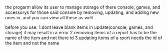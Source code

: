 the progarm allow its user to manage storage of there console, games, and accessorys for those said console by removing, updating, and adding new ones in. and you can view all these as well

before you use:
1.dont leave blank items in update(console, games, and storage) it may result in a error
2.removing items of a report has to be the name of the item and not there id
3.updating items of a rport needs the id of the item and not the name
